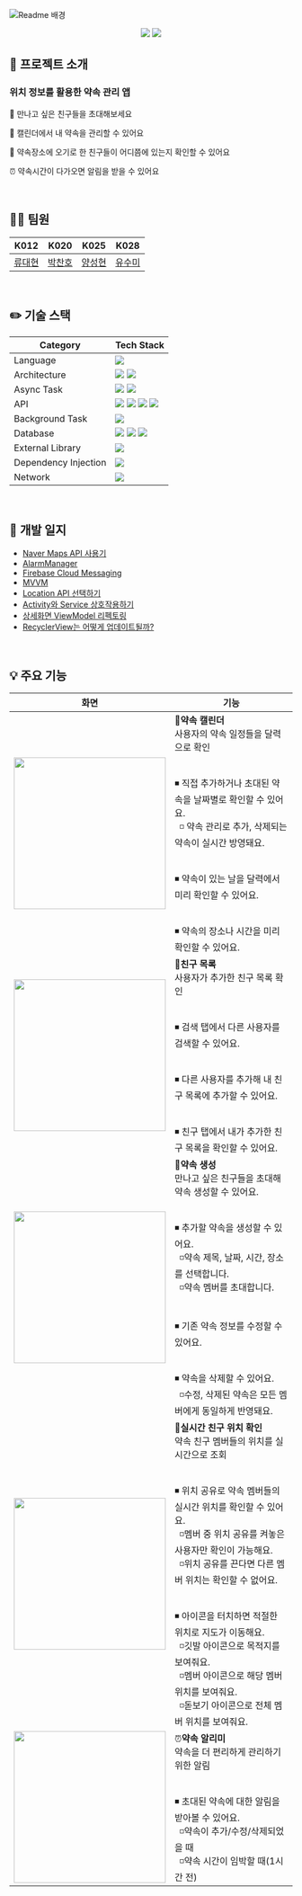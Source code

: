 ![Readme 배경](https://user-images.githubusercontent.com/61190129/205502433-c4042a7e-9332-43e3-ac15-7965e2d52ff9.png)

<div align="center"><img src="https://img.shields.io/badge/Android-3DDC84?style=for-the-badge&logo=Android&logoColor=white">
<img src="https://img.shields.io/badge/Kotlin-7F52FF?style=for-the-badge&logo=Kotlin&logoColor=white"></div>

## 🚀 프로젝트 소개

### 위치 정보를 활용한 **약속 관리 앱**

👬 만나고 싶은 친구들을 초대해보세요

📅 캘린더에서 내 약속을 관리할 수 있어요

📍 약속장소에 오기로 한 친구들이 어디쯤에 있는지 확인할 수 있어요

⏰ 약속시간이 다가오면 알림을 받을 수 있어요

<br>

## 🧑‍💻 팀원

| K012                                | K020                              | K025                             | K028                               |
|-------------------------------------|-----------------------------------|----------------------------------|------------------------------------|
| [류대현](https://github.com/jerrytrap) | [박찬호](https://github.com/hoho-97) | [양성현](https://github.com/dogeby) | [유수미](https://github.com/Yoo-sumi) |

<br>

## ✏️ 기술 스택

| Category             | Tech Stack                                                                              |
|----------------------|-----------------------------------------------------------------------------------------|
| Language             | <img src="https://img.shields.io/badge/Kotlin-FAF8F1? style=bold&logo=Kotlin&logoColor=#7F52FF"/>  |
| Architecture         | <img src="https://img.shields.io/badge/MVVM-FAF8F1? style=flat"/>  <img src="https://img.shields.io/badge/DataBinding-FAF8F1? style=flat"/> |
| Async Task           | <img src="https://img.shields.io/badge/Kotlin Coroutine-FAF8F1? style=flat&logo=Kotlin&logoColor=#7F52FF"/>  <img src="https://img.shields.io/badge/Kotlin Flows-FAF8F1? style=flat&logo=Kotlin&logoColor=#7F52FF"/>                                                                |
| API                  | <img src="https://img.shields.io/badge/Fused Location Provider API-FAF8F1? style=flat&logo=Google-Maps&logoColor=#4285F4"/> <img src="https://img.shields.io/badge/Firebase Cloud Messaging-FAF8F1? style=flat&logo=Firebase&logoColor=#FFCA28"/> <img src="https://img.shields.io/badge/Naver Maps API-FAF8F1? style=flat&logo=Naver&logoColor=#03C75A"/> <img src="https://img.shields.io/badge/Naver Search API-FAF8F1? style=flat&logo=Naver&logoColor=#03C75A"/> |
| Background Task      | <img src="https://img.shields.io/badge/AlarmManager-FAF8F1? style=flat&logo=Android&logoColor=#3DDC84"/>  |
| Database             | <img src="https://img.shields.io/badge/Cloud FireStore-FAF8F1? style=flat&logo=Firebase&logoColor=#FFCA28"/> <img src="https://img.shields.io/badge/Room-FAF8F1? style=flat&logo=Android&logoColor=#3DDC84"/> <img src="https://img.shields.io/badge/Preferences DataStore-FAF8F1? style=for-the-badge&logo=Android&logoColor=#3DDC84"/> |
| External Library     | <img src="https://img.shields.io/badge/Material Calendar View-FAF8F1? style=flat"/> |
| Dependency Injection | <img src="https://img.shields.io/badge/Hilt-FAF8F1? style=flat&logo=Android&logoColor=#3DDC84"/> |
| Network              | <img src="https://img.shields.io/badge/Retrofit2-FAF8F1? style=flat"/>                  |

<br>

## 📝 개발 일지

- [Naver Maps API 사용기](https://github.com/boostcampwm-2022/android03-Promise/wiki/Naver-Maps-API-%EC%82%AC%EC%9A%A9%EA%B8%B0)
- [AlarmManager](https://github.com/boostcampwm-2022/android03-Promise/wiki/AlarmManager)
- [Firebase Cloud Messaging](https://github.com/boostcampwm-2022/android03-Promise/wiki/Firebase-Cloud-Messaging)
- [MVVM](https://github.com/boostcampwm-2022/android03-Promise/wiki/MVVM)
- [Location API 선택하기](https://github.com/boostcampwm-2022/android03-Promise/wiki/Location-API-%EC%84%A0%ED%83%9D%ED%95%98%EA%B8%B0)
- [Activity와 Service 상호작용하기](https://github.com/boostcampwm-2022/android03-Promise/wiki/Activity%EC%99%80-Service-%EC%83%81%ED%98%B8%EC%9E%91%EC%9A%A9%ED%95%98%EA%B8%B0)
- [상세화면 ViewModel 리펙토링](https://github.com/boostcampwm-2022/android03-Promise/wiki/%EC%83%81%EC%84%B8%ED%99%94%EB%A9%B4-ViewModel-%EB%A6%AC%ED%8E%99%ED%86%A0%EB%A7%81)
- [RecyclerView는 어떻게 업데이트될까?](https://github.com/boostcampwm-2022/android03-Promise/wiki/RecyclerView%EB%8A%94-%EC%96%B4%EB%96%BB%EA%B2%8C-%EC%97%85%EB%8D%B0%EC%9D%B4%ED%8A%B8%EB%90%A0%EA%B9%8C%3F)

<br>

## 💡 주요 기능

| 화면             | 기능                                                                              |
|----------------------|-----------------------------------------------------------------------------------------|
|<img width="270" src="https://user-images.githubusercontent.com/68229193/207355078-6f9399c7-cbca-4afa-a6a0-d03ba3d2d3bc.png"/>|📆**약속 캘린더**<br>사용자의 약속 일정들을 달력으로 확인<br><br><br>◾ 직접 추가하거나 초대된 약속을 날짜별로 확인할 수 있어요.<br>&nbsp;&nbsp;◽ 약속 관리로 추가, 삭제되는 약속이 실시간 방영돼요.<br><br><br>◾ 약속이 있는 날을 달력에서 미리 확인할 수 있어요.<br><br><br>◾ 약속의 장소나 시간을 미리 확인할 수 있어요.|
|<img width="270" src="https://user-images.githubusercontent.com/67852426/207547789-f69257a0-aa25-4668-bbcc-22dbd23f5b46.png"/>|👭**친구 목록**<br>사용자가 추가한 친구 목록 확인<br><br><br>◾ 검색 탭에서 다른 사용자를 검색할 수 있어요.<br><br><br>◾ 다른 사용자를 추가해 내 친구 목록에 추가할 수 있어요.<br><br><br>◾ 친구 탭에서 내가 추가한 친구 목록을 확인할 수 있어요.|
|<img width="270" src="https://user-images.githubusercontent.com/68229193/207356466-7984ee49-096e-4056-82b1-5f78b0c22056.png"/>|🤙**약속 생성**<br>만나고 싶은 친구들을 초대해 약속 생성할 수 있어요.<br><br><br>◾ 추가할 약속을 생성할 수 있어요.<br>&nbsp;&nbsp;◽약속 제목, 날짜, 시간, 장소를 선택합니다.<br>&nbsp;&nbsp;◽약속 멤버를 초대합니다.<br><br><br>◾ 기존 약속 정보를 수정할 수 있어요.<br><br><br>◾ 약속을 삭제할 수 있어요.<br>&nbsp;&nbsp;◽수정, 삭제된 약속은 모든 멤버에게 동일하게 반영돼요.|
|<img width="270" src="https://user-images.githubusercontent.com/68229193/207357028-6ea4e624-bfae-4acb-bce8-f15ce61c1515.png"/>|📍**실시간 친구 위치 확인**<br>약속 친구 멤버들의 위치를 실시간으로 조회<br><br><br>◾ 위치 공유로 약속 멤버들의 실시간 위치를 확인할 수 있어요.<br>&nbsp;&nbsp;◽멤버 중 위치 공유를 켜놓은 사용자만 확인이 가능해요.<br>&nbsp;&nbsp;◽위치 공유를 끈다면 다른 멤버 위치는 확인할 수 없어요.<br><br><br>◾ 아이콘을 터치하면 적절한 위치로 지도가 이동해요.<br>&nbsp;&nbsp;◽깃발 아이콘으로 목적지를 보여줘요.<br>&nbsp;&nbsp;◽멤버 아이콘으로 해당 멤버 위치를 보여줘요.<br>&nbsp;&nbsp;◽돋보기 아이콘으로 전체 멤버 위치를 보여줘요.|
|<img width="270" src="https://user-images.githubusercontent.com/68229193/207357367-29d6a573-f35d-4d4b-b238-8d66642ee96d.png"/>|⏰**약속 알리미**<br>약속을 더 편리하게 관리하기 위한 알림<br><br><br>◾ 초대된 약속에 대한 알림을 받아볼 수 있어요.<br>&nbsp;&nbsp;◽약속이 추가/수정/삭제되었을 때<br>&nbsp;&nbsp;◽약속 시간이 임박할 때(1시간 전)|
